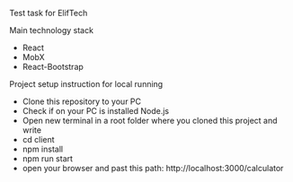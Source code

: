Test task for ElifTech

Main technology stack

- React
- MobX
- React-Bootstrap

Project setup instruction for local running

- Clone this repository to your PC
- Check if on your PC is installed Node.js
- Open new terminal in a root folder where you cloned this project and write
- cd client
- npm install
- npm run start
- open your browser and past this path: http://localhost:3000/calculator
